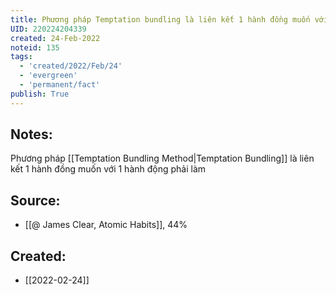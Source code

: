 ```yaml
---
title: Phương pháp Temptation bundling là liên kết 1 hành đồng muốn với 1 hành động phải làm
UID: 220224204339
created: 24-Feb-2022
noteid: 135
tags:
  - 'created/2022/Feb/24'
  - 'evergreen'
  - 'permanent/fact'
publish: True
---
```

## Notes:
Phương pháp [[Temptation Bundling Method|Temptation Bundling]] là liên kết 1 hành đồng muốn với 1 hành động phải làm

## Source:
- [[@ James Clear, Atomic Habits]], 44%





## Created:
- [[2022-02-24]]
